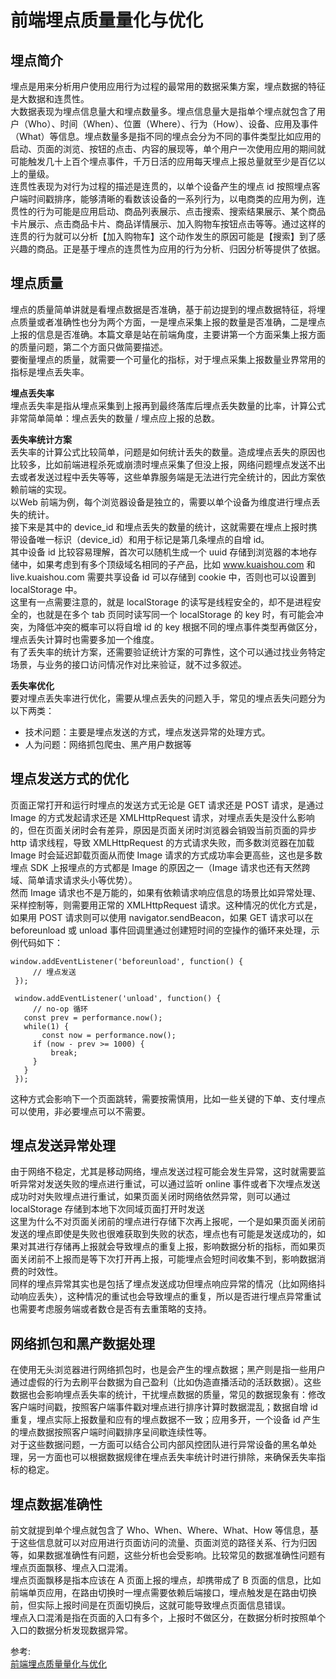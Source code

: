 # 前端埋点质量量化与优化
## 埋点简介
埋点是用来分析用户使用应用行为过程的最常用的数据采集方案，埋点数据的特征是大数据和连贯性。  
大数据表现为埋点信息量大和埋点数量多。埋点信息量大是指单个埋点就包含了用户（Who）、时间（When）、位置（Where）、行为（How）、设备、应用及事件（What）等信息。埋点数量多是指不同的埋点会分为不同的事件类型比如应用的启动、页面的浏览、按钮的点击、内容的展现等，单个用户一次使用应用的期间就可能触发几十上百个埋点事件，千万日活的应用每天埋点上报总量就至少是百亿以上的量级。  
连贯性表现为对行为过程的描述是连贯的，以单个设备产生的埋点 id 按照埋点客户端时间戳排序，能够清晰的看数该设备的一系列行为，以电商类的应用为例，连贯性的行为可能是应用启动、商品列表展示、点击搜索、搜索结果展示、某个商品卡片展示、点击商品卡片、商品详情展示、加入购物车按钮点击等等。通过这样的连贯的行为就可以分析【加入购物车】这个动作发生的原因可能是【搜索】到了感兴趣的商品。正是基于埋点的连贯性为应用的行为分析、归因分析等提供了依据。  

## 埋点质量
埋点的质量简单讲就是看埋点数据是否准确，基于前边提到的埋点数据特征，将埋点质量或者准确性也分为两个方面，一是埋点采集上报的数量是否准确，二是埋点上报的信息是否准确。本篇文章是站在前端角度，主要讲第一个方面采集上报方面的质量问题，第二个方面只做简要描述。  
要衡量埋点的质量，就需要一个可量化的指标，对于埋点采集上报数量业界常用的指标是埋点丢失率。  

**埋点丢失率**  
埋点丢失率是指从埋点采集到上报再到最终落库后埋点丢失数量的比率，计算公式非常简单简单：埋点丢失的数量 / 埋点应上报的总数。  

**丢失率统计方案**  
丢失率的计算公式比较简单，问题是如何统计丢失的数量。造成埋点丢失的原因也比较多，比如前端进程杀死或崩溃时埋点采集了但没上报，网络问题埋点发送不出去或者发送过程中丢失等等，这些单靠服务端是无法进行完全统计的，因此方案依赖前端的实现。  
以Web 前端为例，每个浏览器设备是独立的，需要以单个设备为维度进行埋点丢失的统计。  
接下来是其中的 device_id 和埋点丢失的数量的统计，这就需要在埋点上报时携带设备唯一标识（device_id）和用于标记是第几条埋点的自增 id。  
其中设备 id 比较容易理解，首次可以随机生成一个 uuid 存储到浏览器的本地存储中，如果考虑到有多个顶级域名相同的子产品，比如 www.kuaishou.com 和 live.kuaishou.com 需要共享设备 id 可以存储到 cookie 中，否则也可以设置到 localStorage 中。  
这里有一点需要注意的，就是 localStorage 的读写是线程安全的，却不是进程安全的，也就是在多个 tab 页同时读写同一个 localStorage 的 key 时，有可能会冲突，为降低冲突的概率可以将自增 id 的 key 根据不同的埋点事件类型再做区分，埋点丢失计算时也需要多加一个维度。  
有了丢失率的统计方案，还需要验证统计方案的可靠性，这个可以通过找业务特定场景，与业务的接口访问情况作对比来验证，就不过多叙述。  

**丢失率优化**  
要对埋点丢失率进行优化，需要从埋点丢失的问题入手，常见的埋点丢失问题分为以下两类：
- 技术问题：主要是埋点发送的方式，埋点发送异常的处理方式。
- 人为问题：网络抓包爬虫、黑产用户数据等

## 埋点发送方式的优化
页面正常打开和运行时埋点的发送方式无论是 GET 请求还是 POST 请求，是通过 Image 的方式发起请求还是 XMLHttpRequest 请求，对埋点丢失是没什么影响的，但在页面关闭时会有差异，原因是页面关闭时浏览器会销毁当前页面的异步 http 请求线程，导致 XMLHttpRequest 的方式请求失败，而多数浏览器在加载 Image 时会延迟卸载页面从而使 Image 请求的方式成功率会更高些，这也是多数埋点 SDK 上报埋点的方式都是 Image 的原因之一（Image 请求也还有天然跨域、简单请求请求头小等优势）。  
然而 Image 请求也不是万能的，如果有依赖请求响应信息的场景比如异常处理、采样控制等，则需要用正常的 XMLHttpRequest 请求。这种情况的优化方式是，如果用 POST 请求则可以使用 navigator.sendBeacon，如果 GET 请求可以在 beforeunload 或 unload 事件回调里通过创建短时间的空操作的循环来处理，示例代码如下：  
``` 
window.addEventListener('beforeunload', function() {
     // 埋点发送
 });

 window.addEventListener('unload', function() {
     // no-op 循环
   const prev = performance.now();
   while(1) {
       const now = performance.now();
     if (now - prev >= 1000) {
         break;
     }
   }
 });
```
这种方式会影响下一个页面跳转，需要按需慎用，比如一些关键的下单、支付埋点可以使用，非必要埋点可以不需要。

## 埋点发送异常处理
由于网络不稳定，尤其是移动网络，埋点发送过程可能会发生异常，这时就需要监听异常对发送失败的埋点进行重试，可以通过监听 online 事件或者下次埋点发送成功时对失败埋点进行重试，如果页面关闭时网络依然异常，则可以通过 localStorage 存储到本地下次同域页面打开时发送  
这里为什么不对页面关闭前的埋点进行存储下次再上报呢，一个是如果页面关闭前发送的埋点即使是失败也很难获取到失败的状态，埋点也有可能是发送成功的，如果对其进行存储再上报就会导致埋点的重复上报，影响数据分析的指标，而如果页面关闭前不上报而是等下次打开再上报，可能埋点会短时间收集不到，影响数据消费的时效性。  
同样的埋点异常其实也是包括了埋点发送成功但埋点响应异常的情况（比如网络抖动响应丢失），这种情况的重试也会导致埋点的重复，所以是否进行埋点异常重试也需要考虑服务端或者数仓是否有去重策略的支持。  

## 网络抓包和黑产数据处理
在使用无头浏览器进行网络抓包时，也是会产生的埋点数据；黑产则是指一些用户通过虚假的行为去刷平台数据为自己盈利（比如伪造直播活动的活跃数据）。这些数据也会影响埋点丢失率的统计，干扰埋点数据的质量，常见的数据现象有：修改客户端时间戳，按照客户端事件戳对埋点进行排序计算时数据混乱；数据自增 id 重复，埋点实际上报数量和应有的埋点数据不一致；应用多开，一个设备 id 产生的埋点数据按照客户端时间戳排序呈间歇连续性等。  
对于这些数据问题，一方面可以结合公司内部风控团队进行异常设备的黑名单处理，另一方面也可以根据数据规律在埋点丢失率统计时进行排除，来确保丢失率指标的稳定。  

## 埋点数据准确性
前文就提到单个埋点就包含了 Who、When、Where、What、How 等信息，基于这些信息就可以对应用进行页面访问的流量、页面浏览的路径关系、行为归因等，如果数据准确性有问题，这些分析也会受影响。比较常见的数据准确性问题有埋点页面飘移、埋点入口混淆。  
埋点页面飘移是指本应该在 A 页面上报的埋点，却携带成了 B 页面的信息，比如前端单页应用，在路由切换时一埋点需要依赖后端接口，埋点触发是在路由切换前，但实际上报时间是在页面切换后，这就可能导致埋点页面信息错误。  
埋点入口混淆是指在页面的入口有多个，上报时不做区分，在数据分析时按照单个入口的数据分析发现数据异常。  


参考:  
[前端埋点质量量化与优化](https://mp.weixin.qq.com/s/DRqXD92biblFjcyXlvgwHg)
